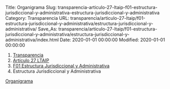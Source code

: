 Title: Organigrama
Slug: transparencia-articulo-27-ltaip-f01-estructura-jurisdiccional-y-administrativa-estructura-jurisdiccional-y-administrativa
Category: Transparencia
URL: transparencia/articulo-27-ltaip/f01-estructura-jurisdiccional-y-administrativa/estructura-jurisdiccional-y-administrativa/
Save_As: transparencia/articulo-27-ltaip/f01-estructura-jurisdiccional-y-administrativa/estructura-jurisdiccional-y-administrativa/index.html
Date: 2020-01-01 00:00:00
Modified: 2020-01-01 00:00:00


<nav aria-label="breadcrumb">
<ol class="breadcrumb">
<li class="breadcrumb-item"><a href="../../../">Transparencia</a></li>
<li class="breadcrumb-item"><a href="../../">Artículo 27 LTAIP</a></li>
<li class="breadcrumb-item"><a href="../">F01 Estructura Jurisdiccional y Administrativa</a></li>
<li class="breadcrumb-item active" aria-current="page">Estructura Jurisdiccional y Administrativa</li>
</ol>
</nav>

<!--stackedit_data:
eyJoaXN0b3J5IjpbNjcxNDE5NDgwLDQ5NDUzOTQxMF19
-->

[Organigrama](Organigrama.jpg)
<!--stackedit_data:
eyJoaXN0b3J5IjpbNTkwNTU0NDM0XX0=
-->